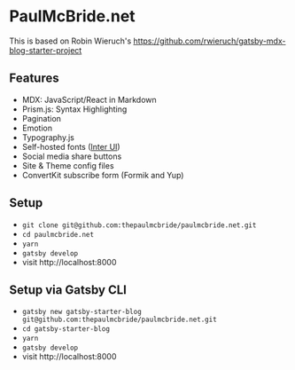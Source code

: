 # PaulMcBride.net

This is based on Robin Wieruch's https://github.com/rwieruch/gatsby-mdx-blog-starter-project

## Features

- MDX: JavaScript/React in Markdown
- Prism.js: Syntax Highlighting
- Pagination
- Emotion
- Typography.js
- Self-hosted fonts ([Inter UI](https://rsms.me/inter/))
- Social media share buttons
- Site & Theme config files
- ConvertKit subscribe form (Formik and Yup)

## Setup

- `git clone git@github.com:thepaulmcbride/paulmcbride.net.git`
- `cd paulmcbride.net`
- `yarn`
- `gatsby develop`
- visit http://localhost:8000

## Setup via Gatsby CLI

- `gatsby new gatsby-starter-blog git@github.com:thepaulmcbride/paulmcbride.net.git`
- `cd gatsby-starter-blog`
- `yarn`
- `gatsby develop`
- visit http://localhost:8000
